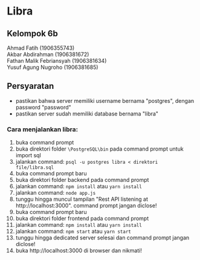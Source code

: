 # Libra

## Kelompok 6b

Ahmad Fatih (1906355743)\
Akbar Abdirahman (1906381672)\
Fathan Malik Febriansyah (1906381634)\
Yusuf Agung Nugroho (1906381685)

## Persyaratan

- pastikan bahwa server memiliki username bernama "postgres", dengan password "password"
- pastikan server sudah memiliki database bernama "libra"

### Cara menjalankan libra:

1. buka command prompt
2. buka direktori folder `\PostgreSQL\bin` pada command prompt untuk import sql
3. jalankan command: `psql -u postgres libra < direktori file/libra.sql`
4. buka command prompt baru
5. buka direktori folder backend pada command prompt
6. jalankan command: `npm install` atau `yarn install`
7. jalankan command: `node app.js`
8. tunggu hingga muncul tampilan "Rest API listening at http://localhost:3000". command prompt jangan diclose!
9. buka command prompt baru
10. buka direktori folder frontend pada command prompt
11. jalankan command: `npm install` atau `yarn install`
12. jalankan command: `npm start` atau `yarn start`
13. tunggu hingga dedicated server selesai dan command prompt jangan diclose!
14. buka http://localhost:3000 di browser dan nikmati!